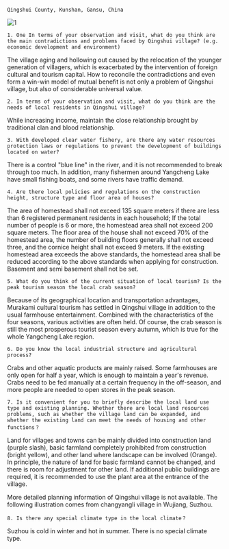 

`Qingshui County, Kunshan, Gansu, China`

![1](https://user-images.githubusercontent.com/90487072/144069101-0515bd1d-75b6-4dca-9da6-0691cf16d1c0.jpg)


`1. One In terms of your observation and visit, what do you think are the main contradictions and problems faced by Qingshui village? (e.g. economic development and environment)`

The village aging and hollowing out caused by the relocation of the younger generation of villagers, which is exacerbated by the intervention of foreign cultural and tourism capital. How to reconcile the contradictions and even form a win-win model of mutual benefit is not only a problem of Qingshui village, but also of considerable universal value.


`2. In terms of your observation and visit, what do you think are the needs of local residents in Qingshui village?`

While increasing income, maintain the close relationship brought by traditional clan and blood relationship.

`3. With developed clear water fishery, are there any water resources protection laws or regulations to prevent the development of buildings located on water?`

There is a control "blue line" in the river, and it is not recommended to break through too much. In addition, many fishermen around Yangcheng Lake have small fishing boats, and some rivers have traffic demand.

`4. Are there local policies and regulations on the construction height, structure type and floor area of houses?`

The area of homestead shall not exceed 135 square meters if there are less than 6 registered permanent residents in each household; If the total number of people is 6 or more, the homestead area shall not exceed 200 square meters. The floor area of the house shall not exceed 70% of the homestead area, the number of building floors generally shall not exceed three, and the cornice height shall not exceed 9 meters. If the existing homestead area exceeds the above standards, the homestead area shall be reduced according to the above standards when applying for construction. Basement and semi basement shall not be set.


`5. What do you think of the current situation of local tourism? Is the peak tourism season the local crab season?`

Because of its geographical location and transportation advantages, Murakami cultural tourism has settled in Qingshui village in addition to the usual farmhouse entertainment. Combined with the characteristics of the four seasons, various activities are often held. Of course, the crab season is still the most prosperous tourist season every autumn, which is true for the whole Yangcheng Lake region.

`6. Do you know the local industrial structure and agricultural process?`

Crabs and other aquatic products are mainly raised. Some farmhouses are only open for half a year, which is enough to maintain a year's revenue. Crabs need to be fed manually at a certain frequency in the off-season, and more people are needed to open stores in the peak season.


`7. Is it convenient for you to briefly describe the local land use type and existing planning. Whether there are local land resources problems, such as whether the village land can be expanded, and whether the existing land can meet the needs of housing and other functions？`

Land for villages and towns can be mainly divided into construction land (purple slash), basic farmland completely prohibited from construction (bright yellow), and other land where landscape can be involved (Orange). In principle, the nature of land for basic farmland cannot be changed, and there is room for adjustment for other land. If additional public buildings are required, it is recommended to use the plant area at the entrance of the village.

More detailed planning information of Qingshui village is not available. The following illustration comes from changyangli village in Wujiang, Suzhou.

`8. Is there any special climate type in the local climate？`

Suzhou is cold in winter and hot in summer. There is no special climate type.
